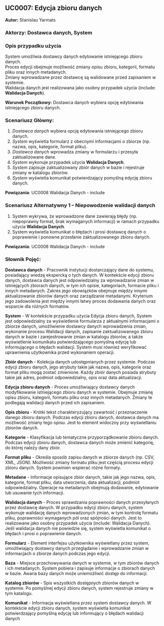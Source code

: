 ## UC0007: Edycja zbioru danych

**Autor:** Stanislau Yarmats

### Aktorzy: Dostawca danych, System

### Opis przypadku użycia  
System umożliwia dostawcy danych edytowanie istniejącego zbioru danych.  
Proces edycji obejmuje możliwość zmiany opisu zbioru, kategorii, formatu pliku oraz innych metadanych.  
Zmiany wprowadzane przez dostawcę są walidowane przed zapisaniem w systemie.  
Walidacja danych jest realizowana jako osobny przypadek użycia (include: **Walidacja Danych**).

**Warunek Początkowy:** Dostawca danych wybiera opcję edytowania istniejącego zbioru danych.

### Scenariusz Główny:

1. *Dostawca danych* wybiera opcję edytowania istniejącego zbioru danych.  
2. *System* wyświetla formularz z obecnymi informacjami o zbiorze (np. nazwa, opis, kategorie, format pliku).  
3. *Dostawca danych* wprowadza zmiany w formularzu i przesyła zaktualizowane dane.  
4. *System* wykonuje przypadek użycia **Walidacja Danych**.  
5. *System* zapisuje zaktualizowany zbiór danych w bazie i rejestruje zmiany w katalogu zbiorów.  
6. *System* wyświetla komunikat potwierdzający pomyślną edycję zbioru danych.

**Powiązania**: UC0008 Walidacja Danych - include

### Scenariusz Alternatywny 1 – Niepowodzenie walidacji danych
1. System wykrywa, że wprowadzone dane zawierają błędy (np. niepoprawny format, brak wymaganych informacji) w ramach przypadku użycia **Walidacja Danych**.  
2. System wyświetla komunikat o błędach i prosi dostawcę danych o poprawienie i ponowne przesłanie zaktualizowanego zbioru danych.

**Powiązania**: UC0008 Walidacja Danych - include

### Słownik Pojęć:
**Dostawca danych** - Pracownik instytucji dostarczający dane do systemu, posiadający wiedzę ekspercką o tych danych. W kontekście edycji zbioru danych, dostawca danych jest odpowiedzialny za wprowadzanie zmian w istniejących zbiorach danych, w tym ich opisie, kategoriach, formacie pliku i innych metadanych. Zakres jego obowiązków obejmuje między innymi aktualizowanie zbiorów danych oraz zarządzanie metadanymi. Kryterium jego zadowolenia jest między innymi łatwy proces dodawania danych oraz wsparcie dla różnych formatów.

**System** - W kontekście przypadku użycia Edycja zbioru danych, System jest odpowiedzialny za wyświetlenie formularza z aktualnymi informacjami o zbiorze danych, umożliwienie dostawcy danych wprowadzenia zmian, wykonanie procesu Walidacji danych, zapisanie zaktualizowanego zbioru danych w bazie i zarejestrowanie zmian w katalogu zbiorów, a także wyświetlenie komunikatu potwierdzającego pomyślną edycję lub informującego o błędach walidacji. System musi również weryfikować uprawnienia użytkownika przed wykonaniem operacji.

**Zbiór danych** - Kolekcja danych udostępnianych przez systemie. Podczas edycji zbioru danych, jego atrybuty takie jak nazwa, opis, kategorie oraz format pliku mogą zostać zmienione. Każdy zbiór danych posiada atrybuty takie jak adres, podmiot odpowiedzialny, opis oraz data aktualizacji.

**Edycja zbioru danych** - Proces umożliwiający dostawcy danych modyfikowanie istniejącego zbioru danych w systemie. Obejmuje zmianę opisu zbioru, kategorii, formatu pliku oraz innych metadanych. Zmiany te podlegają walidacji danych przed ich zapisaniem.

**Opis zbioru** - Krótki tekst charakteryzujący zawartość i przeznaczenie danego zbioru danych. Podczas edycji zbioru danych, dostawca danych ma możliwość zmiany tego opisu. Jest to element widoczny przy wyświetlaniu zbiorów danych.

**Kategorie** - Klasyfikacja lub tematyczne przyporządkowanie zbioru danych. Podczas edycji zbioru danych, dostawca danych może zmienić kategorię, do której należy dany zbiór.

**Format pliku** - Określa sposób zapisu danych w zbiorze danych (np. CSV, XML, JSON). Możliwość zmiany formatu pliku jest częścią procesu edycji zbioru danych. System powinien wspierać różne formaty.

**Metadane** - Informacje opisujące zbiór danych, takie jak jego nazwa, opis, kategorie, format pliku, data utworzenia, data aktualizacji, podmiot odpowiedzialny. Operacje na metadanych obejmują dodawanie, edytowanie lub usuwanie tych informacji.

**Walidacja danych** - Proces sprawdzania poprawności danych przesyłanych przez dostawcę danych. W przypadku edycji zbioru danych, system wykonuje walidację danych wprowadzonych zmian, w tym kontrolę formatu pliku, poprawności wymaganych pól oraz spójności danych. Jest to realizowane jako osobny przypadek użycia (include: Walidacja Danych). Jeśli walidacja danych nie powiedzie się, system wyświetla komunikat o błędach i prosi o poprawienie danych.

**Formularz** - Element interfejsu użytkownika wyświetlany przez system, umożliwiający dostawcy danych przeglądanie i wprowadzanie zmian w informacjach o zbiorze danych podczas jego edycji.

**Baza** - Miejsce przechowywania danych w systemie, w tym zbiorów danych i ich metadanych. System pobiera i zapisuje informacje o zbiorach danych w bazie. Awaria bazy danych może uniemożliwić dostęp do informacji.

**Katalog zbiorów** - Spis wszystkich dostępnych zbiorów danych w systemie. Po pomyślnej edycji zbioru danych, system rejestruje zmiany w tym katalogu.

**Komunikat** - Informacja wyświetlana przez system dostawcy danych. W kontekście edycji zbioru danych, system wyświetla komunikat potwierdzający pomyślną edycję lub informujący o błędach walidacji danych
